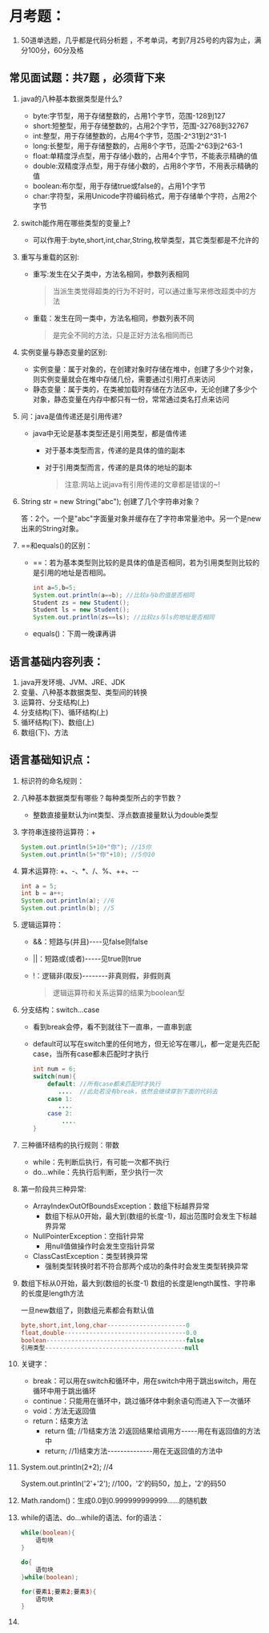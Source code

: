 # 月考题：

1. 50道单选题，几乎都是代码分析题 ，不考单词，考到7月25号的内容为止，满分100分，60分及格

## 常见面试题：共7题 ，必须背下来

1. java的八种基本数据类型是什么?

    - byte:字节型，用于存储整数的，占用1个字节，范围-128到127
    - short:短整型，用于存储整数的，占用2个字节，范围-32768到32767
    - int:整型，用于存储整数的，占用4个字节，范围-2^31到2^31-1
    - long:长整型，用于存储整数的，占用8个字节，范围-2^63到2^63-1
    - float:单精度浮点型，用于存储小数的，占用4个字节，不能表示精确的值
    - double:双精度浮点型，用于存储小数的，占用8个字节，不用表示精确的值
    - boolean:布尔型，用于存储true或false的，占用1个字节
    - char:字符型，采用Unicode字符编码格式，用于存储单个字符，占用2个字节

2. switch能作用在哪些类型的变量上?

    - 可以作用于:byte,short,int,char,String,枚举类型，其它类型都是不允许的

3. 重写与重载的区别:

    - 重写:发生在父子类中，方法名相同，参数列表相同

      > 当派生类觉得超类的行为不好时，可以通过重写来修改超类中的方法

    - 重载：发生在同一类中，方法名相同，参数列表不同

      > 是完全不同的方法，只是正好方法名相同而已

4. 实例变量与静态变量的区别:

    - 实例变量：属于对象的，在创建对象时存储在堆中，创建了多少个对象，则实例变量就会在堆中存储几份，需要通过引用打点来访问
    - 静态变量：属于类的，在类被加载时存储在方法区中，无论创建了多少个对象，静态变量在内存中都只有一份，常常通过类名打点来访问

5. 问：java是值传递还是引用传递?

    - java中无论是基本类型还是引用类型，都是值传递

        - 对于基本类型而言，传递的是具体的值的副本

        - 对于引用类型而言，传递的是具体的地址的副本

          > 注意:网站上说java有引用传递的文章都是错误的~!

6. String str = new String("abc"); 创建了几个字符串对象？

   答：2个。一个是"abc"字面量对象并缓存在了字符串常量池中。另一个是new出来的String对象。

7. ==和equals()的区别：

    - ==：若为基本类型则比较的是具体的值是否相同，若为引用类型则比较的是引用的地址是否相同。

      ```java
      int a=5,b=5;
      System.out.println(a==b); //比较a与b的值是否相同
      Student zs = new Student();
      Student ls = new Student();
      System.out.println(zs==ls); //比较zs与ls的地址是否相同
      ```

    - equals()：下周一晚课再讲

## 语言基础内容列表：

1. java开发环境、JVM、JRE、JDK
2. 变量、八种基本数据类型、类型间的转换
3. 运算符、分支结构(上)
4. 分支结构(下)、循环结构(上)
5. 循环结构(下)、数组(上)
6. 数组(下)、方法

## 语言基础知识点：

1. 标识符的命名规则：

2. 八种基本数据类型有哪些？每种类型所占的字节数？

    - 整数直接量默认为int类型、浮点数直接量默认为double类型

3. 字符串连接符运算符：+

   ```java
   System.out.println(5+10+"你"); //15你
   System.out.println(5+"你"+10); //5你10
   ```

4. 算术运算符: +、-、*、/、%、++、--

   ```java
   int a = 5;
   int b = a++;
   System.out.println(a); //6
   System.out.println(b); //5
   ```

5. 逻辑运算符：

    - &&：短路与(并且)----见false则false

    - ||：短路或(或者)-----见true则true

    - !：逻辑非(取反)--------非真则假，非假则真

      > 逻辑运算符和关系运算的结果为boolean型

6. 分支结构：switch...case

    - 看到break会停，看不到就往下一直串，一直串到底

    - default可以写在switch里的任何地方，但无论写在哪儿，都一定是先匹配case，当所有case都未匹配时才执行

      ```java
      int num = 6;
      switch(num){
          default: //所有case都未匹配时才执行
             ....  //此处若没有break，依然会继续穿到下面的代码去
          case 1:
             ....
          case 2:
              ....
      }    
      ```

7. 三种循环结构的执行规则：带数

    - while：先判断后执行，有可能一次都不执行
    - do...while：先执行后判断，至少执行一次

8. 第一阶段共三种异常:

    - ArrayIndexOutOfBoundsException：数组下标越界异常
        - 数组下标从0开始，最大到(数组的长度-1)，超出范围时会发生下标越界异常
    - NullPointerException：空指针异常
        - 用null值做操作时会发生空指针异常
    - ClassCastException：类型转换异常
        - 强制类型转换时若不符合那两个成功的条件时会发生类型转换异常

9. 数组下标从0开始，最大到(数组的长度-1)
   数组的长度是length属性、字符串的长度是length方法

   一旦new数组了，则数组元素都会有默认值

   ```java
   byte,short,int,long,char----------------------0
   float,double----------------------------------0.0
   boolean---------------------------------------false
   引用类型---------------------------------------null
   ```

10. 关键字：

    - break：可以用在switch和循环中，用在switch中用于跳出switch，用在循环中用于跳出循环
    - continue：只能用在循环中，跳过循环体中剩余语句而进入下一次循环
    - void：方法无返回值
    - return：结束方法
        - return 值; //1)结束方法 2)返回结果给调用方-----用在有返回值的方法中
        - return; //1)结束方法--------------用在无返回值的方法中

11. System.out.println(2+2); //4

    System.out.println('2'+'2'); //100，'2'的码50，加上，'2'的码50

12. Math.random()：生成0.0到0.999999999999......的随机数

13. while的语法、do...while的语法、for的语法：

    ```java
    while(boolean){
        语句块
    }
    
    do{
        语句块
    }while(boolean);
    
    for(要素1;要素2;要素3){
        语句块
    }
    ```


14. 

